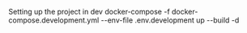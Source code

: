 Setting up the project in dev
docker-compose -f docker-compose.development.yml --env-file .env.development up --build -d